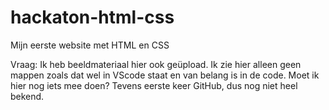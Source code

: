 # hackaton-html-css
Mijn eerste website met HTML en CSS

Vraag: Ik heb beeldmateriaal hier ook geüpload. 
Ik zie hier alleen geen mappen zoals dat wel in VScode staat en van belang is in de code. 
Moet ik hier nog iets mee doen? Tevens eerste keer GitHub, dus nog niet heel bekend. 
